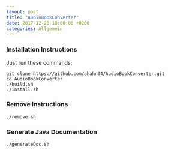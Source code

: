 ```yaml
---
layout: post
title: "AudioBookConverter"
date: 2017-12-20 18:00:00 +0200
categories: Allgemein
---
```


### Installation Instructions
Just run these commands:  
```shell
git clone https://github.com/ahahn94/AudioBookConverter.git  
cd AudioBookConverter  
./build.sh  
./install.sh  
```

### Remove Instructions
`./remove.sh`

### Generate Java Documentation
`./generateDoc.sh`
